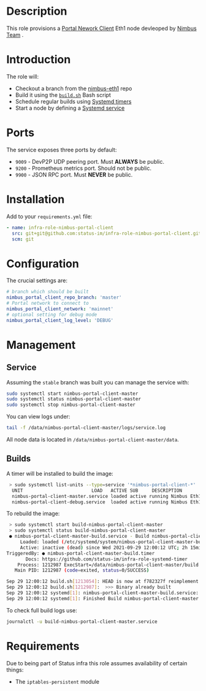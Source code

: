 # Description

This role provisions a [Portal Nework Client](https://github.com/status-im/nimbus-eth1/tree/master/portal) Eth1 node devleoped by [Nimbus Team](https://nimbus.team/) .

# Introduction

The role will:

* Checkout a branch from the [nimbus-eth1](https://github.com/status-im/nimbus-eth1) repo
* Build it using the [`build.sh`](./templates/build.sh.j2) Bash script
* Schedule regular builds using [Systemd timers](https://www.freedesktop.org/software/systemd/man/systemd.timer.html)
* Start a node by defining a [Systemd service](https://www.freedesktop.org/software/systemd/man/systemd.service.html)

# Ports

The service exposes three ports by default:

* `9009` - DevP2P UDP peering port. Must __ALWAYS__ be public.
* `9200` - Prometheus metrics port. Should not be public.
* `9900` - JSON RPC port. Must __NEVER__ be public.

# Installation

Add to your `requirements.yml` file:
```yaml
- name: infra-role-nimbus-portal-client
  src: git+git@github.com:status-im/infra-role-nimbus-portal-client.git
  scm: git
```

# Configuration

The crucial settings are:
```yaml
# branch which should be built
nimbus_portal_client_repo_branch: 'master'
# Portal network to connect to
nimbus_portal_client_network: 'mainnet'
# optional setting for debug mode
nimbus_portal_client_log_level: 'DEBUG'
```

# Management

## Service

Assuming the `stable` branch was built you can manage the service with:
```sh
sudo systemctl start nimbus-portal-client-master
sudo systemctl status nimbus-portal-client-master
sudo systemctl stop nimbus-portal-client-master
```
You can view logs under:
```sh
tail -f /data/nimbus-portal-client-master/logs/service.log
```
All node data is located in `/data/nimbus-portal-client-master/data`.

## Builds

A timer will be installed to build the image:
```sh
 > sudo systemctl list-units --type=service '*nimbus-portal-client-*'
  UNIT                         LOAD   ACTIVE SUB     DESCRIPTION
  nimbus-portal-client-master.service loaded active running Nimbus Eth1 Portal Network node (master)
  nimbus-portal-client-debug.service  loaded active running Nimbus Eth1 Portal Network node (debug)
```
To rebuild the image:
```sh
 > sudo systemctl start build-nimbus-portal-client-master
 > sudo systemctl status build-nimbus-portal-client-master
 ● nimbus-portal-client-master-build.service - Build nimbus-portal-client-master
     Loaded: loaded (/etc/systemd/system/nimbus-portal-client-master-build.service; enabled; vendor preset: enabled)
     Active: inactive (dead) since Wed 2021-09-29 12:00:12 UTC; 2h 15min ago
TriggeredBy: ● nimbus-portal-client-master-build.timer
       Docs: https://github.com/status-im/infra-role-systemd-timer
    Process: 1212987 ExecStart=/data/nimbus-portal-client-master/build.sh (code=exited, status=0/SUCCESS)
   Main PID: 1212987 (code=exited, status=0/SUCCESS)

Sep 29 12:00:12 build.sh[1213054]: HEAD is now at f782327f reimplement engine API rpc kiln spec v2
Sep 29 12:00:12 build.sh[1212987]:  >>> Binary already built
Sep 29 12:00:12 systemd[1]: nimbus-portal-client-master-build.service: Succeeded.
Sep 29 12:00:12 systemd[1]: Finished Build nimbus-portal-client-master.
```
To check full build logs use:
```sh
journalctl -u build-nimbus-portal-client-master.service
```

# Requirements

Due to being part of Status infra this role assumes availability of certain things:

* The `iptables-persistent` module
